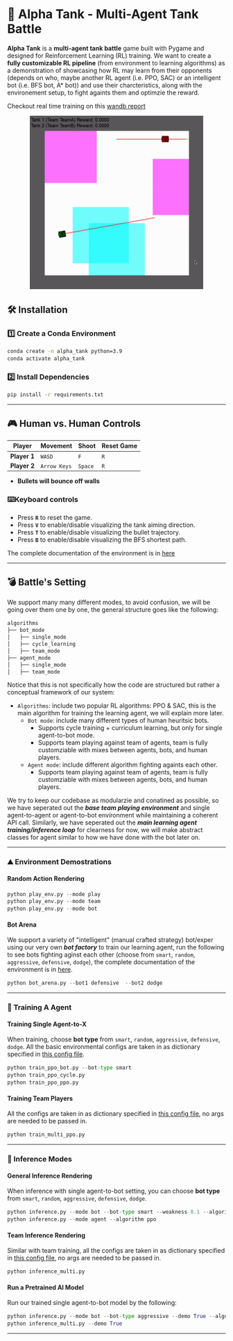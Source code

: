 # **🚀 Alpha Tank - Multi-Agent Tank Battle**
**Alpha Tank** is a **multi-agent tank battle** game built with Pygame and designed for Reinforcement Learning (RL) training. We want to create a **fully customizable RL pipeline** (from environment to learning algorithms) as a demonstration of showcasing how RL may learn from their opponents (depends on who, maybe another RL agent (i.e. PPO, SAC) or an intelligent bot (i.e. BFS bot, A* bot)) and use their charcteristics, along with the environement setup, to fight againts them and optimzie the reward.

Checkout real time training on this [wandb report](https://wandb.ai/kaiwenbian107/multiagent-ppo-bot/reports/AlphaTank-Training--VmlldzoxMTgxNjU0MQ)

<p align="center">
  <img src="docs/assets/demo.gif" width="400"/>
</p>

## **🛠 Installation**
### **1️⃣ Create a Conda Environment**
```bash
conda create -n alpha_tank python=3.9
conda activate alpha_tank
```

### **2️⃣ Install Dependencies**
```bash
pip install -r requirements.txt
```

---

## **🎮 Human vs. Human Controls**
| **Player** | **Movement** | **Shoot** | **Reset Game** |
|-----------|------------|---------|--------------|
| **Player 1** | `WASD` | `F` | `R` |
| **Player 2** | `Arrow Keys` | `Space` | `R` |

- **Bullets will bounce off walls**

### ⌨️**Keyboard controls**
- Press **`R`** to reset the game.
- Press **`V`** to enable/disable visualizing the tank aiming direction.
- Press **`T`** to enable/disable visualizing the bullet trajectory.
- Press **`B`** to enable/disable visualizing the BFS shortest path.

The complete documentation of the environment is in [here](docs/structure.md)

---

## **💣 Battle's Setting**
We support many many different modes, to avoid confusion, we will be going over them one by one, the general structure goes like the following:

```
algorithms
├── bot_mode
│   ├── single_mode
│   ├── cycle_learning
│   ├── team_mode
├── agent_mode
│   ├── single_mode
│   ├── team_mode
```

Notice that this is not specifically how the code are structured but rather a conceptual framework of our system:
- `Algorithms`: include two popular RL algorithms: PPO & SAC, this is the main algorithm for training the learning agent, we will explain more later.
  - `Bot mode`: include many different types of human heuritsic bots.
    - Supports cycle training + curriculum learning, but only for single agent-to-bot mode.
    - Supports team playing against team of agents, team is fully customziable with mixes between agents, bots, and human players.
  - `Agent mode`: include different algorithm fighting againts each other.
    - Supports team playing against team of agents, team is fully customziable with mixes between agents, bots, and human players.

We try to keep our codebase as modularzie and conatined as possible, so we have seperated out the ***base team playing environment*** and single agent-to-agent or agent-to-bot environment while maintaining a coherent API call. Similarly, we have seperated out the ***main learning agent training/inference loop*** for clearness for now, we will make abstract classes for agent similar to how we have done with the bot later on.

---
### **⛰️ Environment Demostrations**

#### **Random Action Rendering**
```python
python play_env.py --mode play
python play_env.py --mode team
python play_env.py --mode bot
```

#### **Bot Arena**
We support a variety of "intelligent" (manual crafted strategy) bot/exper using our very own ***bot factory*** to train our learning agent, run the following to see bots fighting aginst each other (choose from `smart`, `random`, `aggressive`, `defensive`, `dodge`), the complete documentation of the environment is in [here](docs/bots.md).

```python
python bot_arena.py --bot1 defensive  --bot2 dodge
```

---

### **🚀 Training A Agent**

#### **Training Single Agent-to-X**
When training, choose **bot type** from `smart`, `random`, `aggressive`, `defensive`, `dodge`. All the basic environmental configs are taken in as dictionary specified in [this config file](configs/config_basic.py).

```python
python train_ppo_bot.py --bot-type smart
python train_ppo_cycle.py
python train_ppo_ppo.py
```

#### **Training Team Players**
All the configs are taken in as dictionary specified in [this config file](configs/config_teams.py), no args are needed to be passed in.

```python
python train_multi_ppo.py
```

---

### **🤖 Inference Modes**

#### **General Inference Rendering**
When inference with single agent-to-bot setting, you can choose **bot type** from `smart`, `random`, `aggressive`, `defensive`, `dodge`.

```python
python inference.py --mode bot --bot-type smart --weakness 0.1 --algorithm ppo
python inference.py --mode agent --algorithm ppo 
```

#### **Team Inference Rendering**
Similar with team training, all the configs are taken in as dictionary specified in [this config file](configs/config_teams.py), no args are needed to be passed in.

```python 
python inference_multi.py
```

#### **Run a Pretrained AI Model**
Run our trained single agent-to-bot model by the following:

```python
python inference.py --mode bot --bot-type aggressive --demo True --algorithm ppo
python inference_multi.py --demo True
```
---
